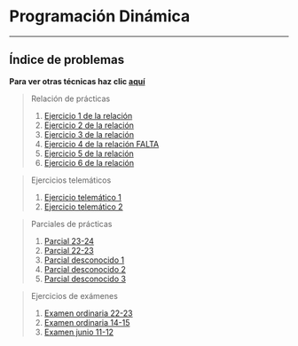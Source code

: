 # Programación Dinámica

***

## Índice de problemas

**Para ver otras técnicas haz clic [aquí](../README.md)**

> Relación de prácticas
> 1. [Ejercicio 1 de la relación](./relacion1.md)
> 2. [Ejercicio 2 de la relación](./relacion2.md)
> 3. [Ejercicio 3 de la relación](./relacion3.md)
> 4. [Ejercicio 4 de la relación FALTA]()
> 5. [Ejercicio 5 de la relación](./relacion5.md)
> 6. [Ejercicio 6 de la relación](./relacion6.md)

> Ejercicios telemáticos
> 1. [Ejercicio telemático 1](./tele1.md)
> 2. [Ejercicio telemático 2](./tele2.md)

> Parciales de prácticas
> 1. [Parcial 23-24](./parcial1.md)
> 2. [Parcial 22-23](./parcial2.md)
> 3. [Parcial desconocido 1](./parcial3.md)
> 4. [Parcial desconocido 2](./parcial4.md)
> 5. [Parcial desconocido 3](./parcial5.md)

> Ejercicios de exámenes
> 1. [Examen ordinaria 22-23](./examen2223ord.md)
> 2. [Examen ordinaria 14-15](./examen1415ord.md)
> 3. [Examen junio 11-12](./examen1112junio.md)
